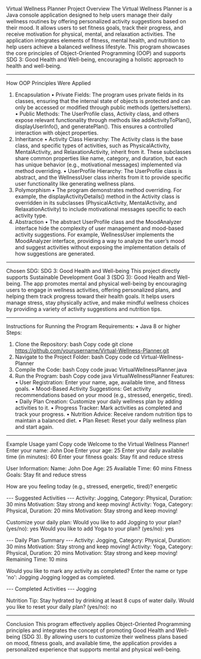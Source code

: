 Virtual Wellness Planner
Project Overview
The Virtual Wellness Planner is a Java console application designed to help users manage their daily wellness routines by offering personalized activity suggestions based on their mood. It allows users to set fitness goals, track their progress, and receive motivation for physical, mental, and relaxation activities. The application integrates elements of fitness, mental health, and nutrition to help users achieve a balanced wellness lifestyle.
This program showcases the core principles of Object-Oriented Programming (OOP) and supports SDG 3: Good Health and Well-being, encouraging a holistic approach to health and well-being.
________________________________________
How OOP Principles Were Applied
1. Encapsulation
•	Private Fields: The program uses private fields in its classes, ensuring that the internal state of objects is protected and can only be accessed or modified through public methods (getters/setters).
•	Public Methods: The UserProfile class, Activity class, and others expose relevant functionality through methods like addActivityToPlan(), displayUserInfo(), and generatePlan(). This ensures a controlled interaction with object properties.
2. Inheritance
•	Activity Class Hierarchy: The Activity class is the base class, and specific types of activities, such as PhysicalActivity, MentalActivity, and RelaxationActivity, inherit from it. These subclasses share common properties like name, category, and duration, but each has unique behavior (e.g., motivational messages) implemented via method overriding.
•	UserProfile Hierarchy: The UserProfile class is abstract, and the WellnessUser class inherits from it to provide specific user functionality like generating wellness plans.
3. Polymorphism
•	The program demonstrates method overriding. For example, the displayActivityDetails() method in the Activity class is overridden in its subclasses (PhysicalActivity, MentalActivity, and RelaxationActivity) to include motivational messages specific to each activity type.
4. Abstraction
•	The abstract UserProfile class and the MoodAnalyzer interface hide the complexity of user management and mood-based activity suggestions. For example, WellnessUser implements the MoodAnalyzer interface, providing a way to analyze the user’s mood and suggest activities without exposing the implementation details of how suggestions are generated.
________________________________________
Chosen SDG: SDG 3: Good Health and Well-being
This project directly supports Sustainable Development Goal 3 (SDG 3): Good Health and Well-being. The app promotes mental and physical well-being by encouraging users to engage in wellness activities, offering personalized plans, and helping them track progress toward their health goals. It helps users manage stress, stay physically active, and make mindful wellness choices by providing a variety of activity suggestions and nutrition tips.
________________________________________
Instructions for Running the Program
Requirements:
•	Java 8 or higher
Steps:
1.	Clone the Repository:
bash
Copy code
git clone https://github.com/yourusername/Virtual-Wellness-Planner.git
2.	Navigate to the Project Folder:
bash
Copy code
cd Virtual-Wellness-Planner
3.	Compile the Code:
bash
Copy code
javac VirtualWellnessPlanner.java
4.	Run the Program:
bash
Copy code
java VirtualWellnessPlanner
Features:
•	User Registration: Enter your name, age, available time, and fitness goals.
•	Mood-Based Activity Suggestions: Get activity recommendations based on your mood (e.g., stressed, energetic, tired).
•	Daily Plan Creation: Customize your daily wellness plan by adding activities to it.
•	Progress Tracker: Mark activities as completed and track your progress.
•	Nutrition Advice: Receive random nutrition tips to maintain a balanced diet.
•	Plan Reset: Reset your daily wellness plan and start again.
________________________________________
Example Usage
yaml
Copy code
Welcome to the Virtual Wellness Planner!
Enter your name: John Doe
Enter your age: 25
Enter your daily available time (in minutes): 60
Enter your fitness goals: Stay fit and reduce stress

User Information:
Name: John Doe
Age: 25
Available Time: 60 mins
Fitness Goals: Stay fit and reduce stress

How are you feeling today (e.g., stressed, energetic, tired)? energetic

--- Suggested Activities ---
Activity: Jogging, Category: Physical, Duration: 30 mins
Motivation: Stay strong and keep moving!
Activity: Yoga, Category: Physical, Duration: 20 mins
Motivation: Stay strong and keep moving!

Customize your daily plan:
Would you like to add Jogging to your plan? (yes/no): yes
Would you like to add Yoga to your plan? (yes/no): yes

--- Daily Plan Summary ---
Activity: Jogging, Category: Physical, Duration: 30 mins
Motivation: Stay strong and keep moving!
Activity: Yoga, Category: Physical, Duration: 20 mins
Motivation: Stay strong and keep moving!
Remaining Time: 10 mins

Would you like to mark any activity as completed? Enter the name or type 'no': Jogging
Jogging logged as completed.

--- Completed Activities ---
Jogging

Nutrition Tip: Stay hydrated by drinking at least 8 cups of water daily.
Would you like to reset your daily plan? (yes/no): no
________________________________________
Conclusion
This program effectively applies Object-Oriented Programming principles and integrates the concept of promoting Good Health and Well-being (SDG 3). By allowing users to customize their wellness plans based on mood, fitness goals, and available time, the application provides a personalized experience that supports mental and physical well-being.

